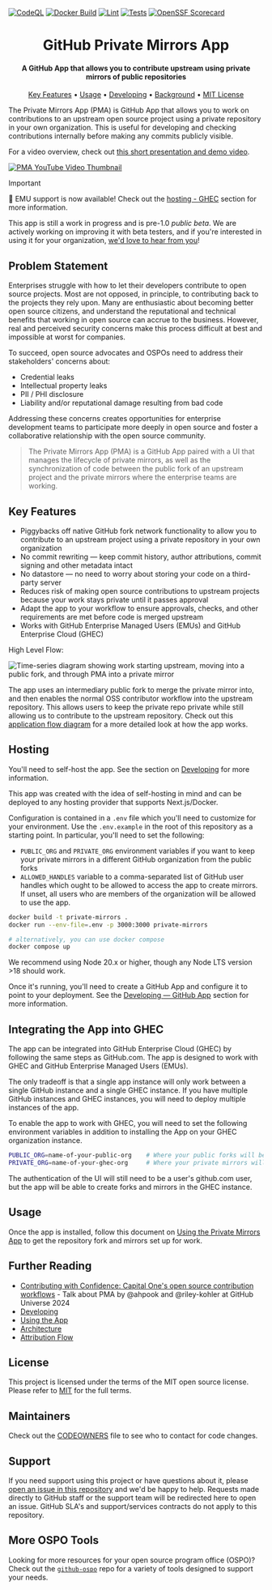 [![CodeQL](https://github.com/github-community-projects/private-mirrors/actions/workflows/github-code-scanning/codeql/badge.svg)](https://github.com/github-community-projects/private-mirrors/actions/workflows/github-code-scanning/codeql)
[![Docker Build](https://github.com/github-community-projects/private-mirrors/actions/workflows/docker-build.yml/badge.svg)](https://github.com/github-community-projects/private-mirrors/actions/workflows/docker-build.yml)
[![Lint](https://github.com/github-community-projects/private-mirrors/actions/workflows/lint.yml/badge.svg)](https://github.com/github-community-projects/private-mirrors/actions/workflows/lint.yml)
[![Tests](https://github.com/github-community-projects/private-mirrors/actions/workflows/tests.yml/badge.svg)](https://github.com/github-community-projects/private-mirrors/actions/workflows/tests.yml)
[![OpenSSF Scorecard](https://api.scorecard.dev/projects/github.com/github-community-projects/private-mirrors/badge)](https://scorecard.dev/viewer/?uri=github.com/github-community-projects/private-mirrors)

<h1 align="center">
  GitHub Private Mirrors App
</h1>

<h4 align="center">A GitHub App that allows you to contribute upstream using private mirrors of public repositories</h4>

<p align="center">
  <a href="#key-features">Key Features</a> •
  <a href="#usage">Usage</a> •
  <a href="#developing">Developing</a> •
  <a href="#background">Background</a> •
  <a href="#license">MIT License</a>
</p>

The Private Mirrors App (PMA) is GitHub App that allows you to work on contributions to an upstream open source project using a private repository in your own organization. This is useful for developing and checking contributions internally before making any commits publicly visible.

For a video overview, check out [this short presentation and demo video](https://www.youtube.com/watch?v=pVhB0epW5ro?si=__QxE2aIS_OkQiDc).

[![PMA YouTube Video Thumbnail](https://github.com/user-attachments/assets/183344dd-f04e-4dd0-bf1d-fcb6a8dc1fd5)](https://www.youtube.com/watch?v=pVhB0epW5ro?si=__QxE2aIS_OkQiDc)

> [!IMPORTANT]
> 📣 EMU support is now available! Check out the [hosting - GHEC](#integrating-the-app-into-ghec) section for more information.
>
> This app is still a work in progress and is pre-1.0 _public beta_. We are actively working on improving it with beta testers, and if you're interested in using it for your organization, [we'd love to hear from you](https://github.com/github-community-projects/private-mirrors/issues/new)!

## Problem Statement

Enterprises struggle with how to let their developers contribute to open source projects. Most are not opposed, in principle, to contributing back to the projects they rely upon. Many are enthusiastic about becoming better open source citizens, and understand the reputational and technical benefits that working in open source can accrue to the business. However, real and perceived security concerns make this process difficult at best and impossible at worst for companies.

To succeed, open source advocates and OSPOs need to address their stakeholders' concerns about:

- Credential leaks
- Intellectual property leaks
- PII / PHI disclosure
- Liability and/or reputational damage resulting from bad code

Addressing these concerns creates opportunities for enterprise development teams to participate more deeply in open source and foster a collaborative relationship with the open source community.

> The Private Mirrors App (PMA) is a GitHub App paired with a UI that manages the lifecycle of private mirrors, as well as the synchronization of code between the public fork of an upstream project and the private mirrors where the enterprise teams are working.

## Key Features

- Piggybacks off native GitHub fork network functionality to allow you to contribute to an upstream project using a private repository in your own organization
- No commit rewriting — keep commit history, author attributions, commit signing and other metadata intact
- No datastore — no need to worry about storing your code on a third-party server
- Reduces risk of making open source contributions to upstream projects because your work stays private until it passes approval
- Adapt the app to your workflow to ensure approvals, checks, and other requirements are met before code is merged upstream
- Works with GitHub Enterprise Managed Users (EMUs) and GitHub Enterprise Cloud (GHEC)

High Level Flow:

![Time-series diagram showing work starting upstream, moving into a public fork, and through PMA into a private mirror](https://github.com/user-attachments/assets/3bb12563-dd32-46cc-b5cb-e983e9edd089)

The app uses an intermediary public fork to merge the private mirror into, and then enables the normal OSS contributor workflow into the upstream repository. This allows users to keep the private repo private while still allowing us to contribute to the upstream repository. Check out this [application flow diagram](./docs/architecture.md) for a more detailed look at how the app works.

## Hosting

You'll need to self-host the app. See the section on [Developing](docs/developing.md) for more information.

This app was created with the idea of self-hosting in mind and can be deployed to any hosting provider that supports Next.js/Docker.

Configuration is contained in a `.env` file which you'll need to customize for your environment. Use the `.env.example` in the root of this repository as a starting point. In particular, you'll need to set the following:

- `PUBLIC_ORG` and `PRIVATE_ORG` environment variables if you want to keep your private mirrors in a different GitHub organization from the public forks
- `ALLOWED_HANDLES` variable to a comma-separated list of GitHub user handles which ought to be allowed to access the app to create mirrors. If unset, all users who are members of the organization will be allowed to use the app.

```sh
docker build -t private-mirrors .
docker run --env-file=.env -p 3000:3000 private-mirrors

# alternatively, you can use docker compose
docker compose up
```

We recommend using Node 20.x or higher, though any Node LTS version >18 should work.

Once it's running, you'll need to create a GitHub App and configure it to point to your deployment. See the [Developing — GitHub App](docs/developing.md#github-app) section for more information.

## Integrating the App into GHEC

The app can be integrated into GitHub Enterprise Cloud (GHEC) by following the same steps as GitHub.com. The app is designed to work with GHEC and GitHub Enterprise Managed Users (EMUs).

The only tradeoff is that a single app instance will only work between a single GitHub instance and a single GHEC instance. If you have multiple GitHub instances and GHEC instances, you will need to deploy multiple instances of the app.

To enable the app to work with GHEC, you will need to set the following environment variables in addition to installing the App on your GHEC organization instance.

```sh
PUBLIC_ORG=name-of-your-public-org    # Where your public forks will be created
PRIVATE_ORG=name-of-your-ghec-org     # Where your private mirrors will be created
```

The authentication of the UI will still need to be a user's github.com user, but the app will be able to create forks and mirrors in the GHEC instance.

## Usage

Once the app is installed, follow this document on [Using the Private Mirrors App](docs/using-the-app.md) to get the repository fork and mirrors set up for work.

## Further Reading

- [Contributing with Confidence: Capital One's open source contribution workflows](https://www.youtube.com/watch?v=boWJs4lASfY) - Talk about PMA by @ahpook and @riley-kohler at GitHub Universe 2024
- [Developing](docs/developing.md)
- [Using the App](docs/using-the-app.md)
- [Architecture](docs/architecture.md)
- [Attribution Flow](docs/attribution-flow.md)

## License

This project is licensed under the terms of the MIT open source license. Please refer to [MIT](./LICENSE.md) for the full terms.

## Maintainers

Check out the [CODEOWNERS](./CODEOWNERS) file to see who to contact for code changes.

## Support

If you need support using this project or have questions about it, please [open an issue in this repository](https://github.com/github-community-projects/private-mirrors/issues/new) and we'd be happy to help. Requests made directly to GitHub staff or the support team will be redirected here to open an issue. GitHub SLA's and support/services contracts do not apply to this repository.

## More OSPO Tools

Looking for more resources for your open source program office (OSPO)? Check out the [`github-ospo`](https://github.com/github/github-ospo) repo for a variety of tools designed to support your needs.
